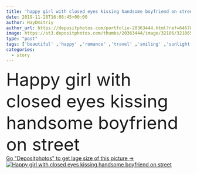 ```yaml
---
title: 'happy girl with closed eyes kissing handsome boyfriend on street'
date: 2019-11-28T16:08:45+00:00
author: HayDmitriy
author_url: https://depositphotos.com/portfolio-20363444.html?ref=64678756
image: https://st3.depositphotos.com/thumbs/20363444/image/32106/321065868/api_thumb_450.jpg?forcejpeg=true
type: "post"
tags: ['beautiful' ,'happy' ,'romance' ,'travel' ,'smiling' ,'sunlight' ,'outdoors' ,'caucasian' ,'smile' ,'sunshine' ,'man' ,'european' ,'style' ,'emotion' ,'city' ,'urban' ,'couple' ,'stylish' ,'romantic' ,'woman' ,'emotional' ,'together' ,'street' ,'tourism' ,'europe' ,'vacation' ,'journey' ,'attractive' ,'outside' ,'casual' ,'handsome' ,'trip' ,'embrace' ,'closeness' ,'kiss' ,'voyage' ,'hug' ,'relationship' ,'weekend' ,'tourists' ,'kissing' ,'boyfriend' ,'girlfriend' ,'travelers' ,'Two People' ,'copy space' ,'closed eyes' ,'young adult' ,'love story' ]
categories: 
  - story
---
```

<div aling="center">
            <font size="60"> Happy girl with closed eyes kissing handsome boyfriend on street</font>   
</div>
<div>
    <a href='https://st3.depositphotos.com/thumbs/20363444/image/32106/321065868/api_thumb_450.jpg?forcejpeg=true?ref=64678756' target=_blank > Go "Depositphotos" to get lage size of this picture ->
        <img href='https://st3.depositphotos.com/thumbs/20363444/image/32106/321065868/api_thumb_450.jpg?forcejpeg=true?ref=64678756' src='https://st3.depositphotos.com/20363444/32106/i/950/depositphotos_321065868-stock-photo-happy-girl-closed-eyes-kissing.jpg?forcejpeg=true' alt='Happy girl with closed eyes kissing handsome boyfriend on street' >
    </a>
</div>
